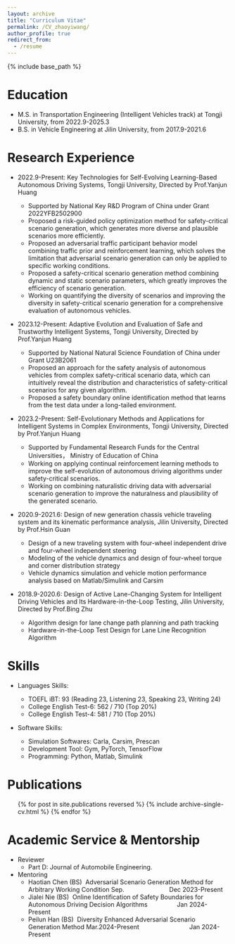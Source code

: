 ```yaml
---
layout: archive
title: "Curriculum Vitae"
permalink: /CV_zhaoyiwang/
author_profile: true
redirect_from:
  - /resume
---
```


{% include base_path %}

Education
======
* M.S. in Transportation Engineering (Intelligent Vehicles track) at Tongji University, from 2022.9-2025.3
* B.S. in Vehicle Engineering at Jilin University, from 2017.9-2021.6

Research Experience
======
* 2022.9-Present: Key Technologies for Self-Evolving Learning-Based Autonomous Driving Systems, Tongji University, Directed by Prof.Yanjun Huang
  * Supported by National Key R&D Program of China under Grant 2022YFB2502900
  * Proposed a risk-guided policy optimization method for safety-critical scenario generation, which generates more diverse and plausible scenarios more efficiently.
  * Proposed an adversarial traffic participant behavior model combining traffic prior and reinforcement learning, which solves the limitation that adversarial scenario generation can only be applied to specific working conditions.
  * Proposed a safety-critical scenario generation method combining dynamic and static scenario parameters, which greatly improves the efficiency of scenario generation.
  * Working on quantifying the diversity of scenarios and improving the diversity in safety-critical scenario generation for a comprehensive evaluation of autonomous vehicles.

* 2023.12-Present: Adaptive Evolution and Evaluation of Safe and Trustworthy Intelligent Systems, Tongji University, Directed by Prof.Yanjun Huang
  * Supported by National Natural Science Foundation of China under Grant U23B2061
  * Proposed an approach for the safety analysis of autonomous vehicles from complex safety-critical scenario data, which can intuitively reveal the distribution and characteristics of safety-critical scenarios for any given algorithm.
  * Proposed a safety boundary online identification method that learns from the test data under a long-tailed environment.

* 2023.2-Present: Self-Evolutionary Methods and Applications for Intelligent Systems in Complex Environments, Tongji University, Directed by Prof.Yanjun Huang
  * Supported by Fundamental Research Funds for the Central Universities， Ministry of Education of China
  * Working on applying continual reinforcement learning methods to improve the self-evolution of autonomous driving algorithms under safety-critical scenarios.
  * Working on combining naturalistic driving data with adversarial scenario generation to improve the naturalness and plausibility of the generated scenario.

* 2020.9-2021.6: Design of new generation chassis vehicle traveling system and its kinematic performance analysis, Jilin University, Directed by Prof.Hsin Guan
  * Design of a new traveling system with four-wheel independent drive and four-wheel independent steering
  * Modeling of the vehicle dynamics and design of four-wheel torque and corner distribution strategy
  * Vehicle dynamics simulation and vehicle motion performance analysis based on Matlab/Simulink and Carsim

* 2018.9-2020.6: Design of Active Lane-Changing System for Intelligent Driving Vehicles and Its Hardware-in-the-Loop Testing, Jilin University, Directed by Prof.Bing Zhu
  * Algorithm design for lane change path planning and path tracking
  * Hardware-in-the-Loop Test Design for Lane Line Recognition Algorithm

  
Skills
======
* Languages Skills:
  * TOEFL iBT: 93 (Reading 23, Listening 23, Speaking 23, Writing 24)
  * College English Test-6: 562 / 710 (Top 20%)
  * College English Test-4: 581 / 710 (Top 20%)
  
* Software Skills:
  * Simulation Softwares: Carla, Carsim, Prescan
  * Development Tool: Gym, PyTorch, TensorFlow
  * Programming: Python, Matlab, Simulink

Publications
======
  <ul>{% for post in site.publications reversed %}
    {% include archive-single-cv.html %}
  {% endfor %}</ul>
  
Academic Service & Mentorship 
======
* Reviewer
  *  Part D: Journal of Automobile Engineering.
* Mentoring
  *  Haotian Chen (BS)  Adversarial Scenario Generation Method for Arbitrary Working Condition Sep.                          Dec 2023-Present
  *  Jialei Nie (BS)  Online Identification of Safety Boundaries for Autonomous Driving Decision Algorithms                  Jan 2024-Present
  *  Peilun Han (BS)  Diversity Enhanced Adversarial Scenario Generation Method Mar.2024-Present                             Jan 2024-Present                                                                                             
